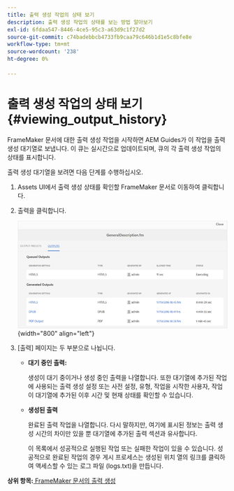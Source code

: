 ```yaml
---
title: 출력 생성 작업의 상태 보기
description: 출력 생성 작업의 상태를 보는 방법 알아보기
exl-id: 6fdaa547-8446-4ce5-95c3-a63d9c1f27d2
source-git-commit: c74badebbcb4733fb9caa79c646b1d1e5c8bfe8e
workflow-type: tm+mt
source-wordcount: '238'
ht-degree: 0%

---
```


# 출력 생성 작업의 상태 보기 {#viewing_output_history}

FrameMaker 문서에 대한 출력 생성 작업을 시작하면 AEM Guides가 이 작업을 출력 생성 대기열로 보냅니다. 이 큐는 실시간으로 업데이트되며, 큐의 각 출력 생성 작업의 상태를 표시합니다.

출력 생성 대기열을 보려면 다음 단계를 수행하십시오.

1. Assets UI에서 출력 생성 상태를 확인할 FrameMaker 문서로 이동하여 클릭합니다.

1. 출력을 클릭합니다.

   ![](images/output-queued-fm.png){width="800" align="left"}

1. [출력] 페이지는 두 부분으로 나뉩니다.

   - **대기 중인 출력:**

      생성이 대기 중이거나 생성 중인 출력을 나열합니다. 또한 대기열에 추가된 작업에 사용되는 출력 생성 설정 또는 사전 설정, 유형, 작업을 시작한 사용자, 작업이 대기열에 추가된 이후 시간 및 현재 상태를 확인할 수 있습니다.

   - **생성된 출력**

      완료된 출력 작업을 나열합니다. 다시 말하지만, 여기에 표시된 정보는 출력 생성 시간의 차이만 있을 뿐 대기열에 추가된 출력 섹션과 유사합니다.

      이 목록에서 성공적으로 실행된 작업 또는 실패한 작업이 있을 수 있습니다. 성공적으로 완료된 작업의 경우 게시 프로세스는 생성된 위치 열의 링크를 클릭하여 액세스할 수 있는 로그 파일 \(logs.txt\)을 만듭니다.


**상위 항목:**[ FrameMaker 문서의 출력 생성](fm-output-generatation.md)
